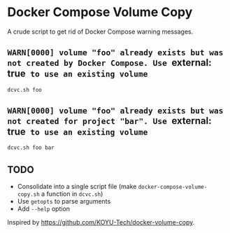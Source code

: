 # Docker Compose Volume Copy

A crude script to get rid of Docker Compose warning messages.

## `WARN[0000] volume "foo" already exists but was not created by Docker Compose. Use `external: true` to use an existing volume`
```bash
dcvc.sh foo
```

## `WARN[0000] volume "foo" already exists but was not created for project "bar". Use `external: true` to use an existing volume`
```bash
dcvc.sh foo bar
```

## TODO
- Consolidate into a single script file (make `docker-compose-volume-copy.sh` a function in `dcvc.sh`)
- Use `getopts` to parse arguments
- Add `--help` option

Inspired by https://github.com/KOYU-Tech/docker-volume-copy.